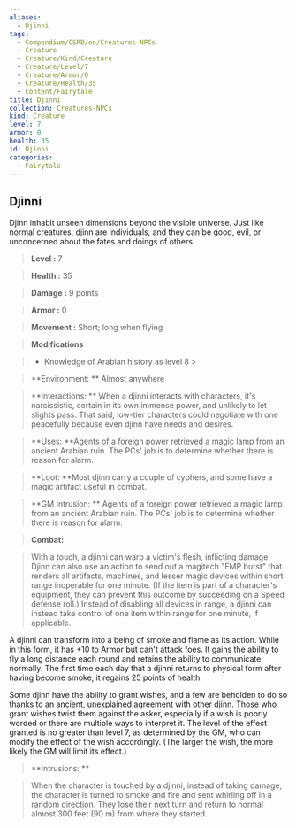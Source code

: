 ```yaml
---
aliases:
  - Djinni
tags:
  - Compendium/CSRD/en/Creatures-NPCs
  - Creature
  - Creature/Kind/Creature
  - Creature/Level/7
  - Creature/Armor/0
  - Creature/Health/35
  - Content/Fairytale
title: Djinni
collection: Creatures-NPCs
kind: Creature
level: 7
armor: 0
health: 35
id: Djinni
categories:
  - Fairytale
---
```

## Djinni    
Djinn inhabit unseen dimensions beyond the visible universe. Just like normal creatures, djinn are individuals, and they can be good, evil, or unconcerned about the fates and doings of others.    
  
    
> **Level :** 7    
> **Health :** 35    
> **Damage :** 9 points    
> **Armor :** 0    
> **Movement :** Short; long when flying    
> **Modifications**    
>- Knowledge of Arabian history as level 8 >  
>    
> **Environment: ** Almost anywhere    
> **Interactions: ** When a djinni interacts with characters, it's narcissistic, certain in its own immense power, and unlikely to let slights pass. That said, low-tier characters could negotiate with one peacefully because even djinn have needs and desires.    
> **Uses: **Agents of a foreign power retrieved a magic lamp from an ancient Arabian ruin. The PCs' job is to determine whether there is reason for alarm.    
> **Loot: **Most djinn carry a couple of cyphers, and some have a magic artifact useful in combat.    
> **GM Intrusion: ** Agents of a foreign power retrieved a magic lamp from an ancient Arabian ruin. The PCs' job is to determine whether there is reason for alarm.    
  
> **Combat:**   
> With a touch, a djinni can warp a victim's flesh, inflicting damage. Djinn can also use an action to send out a magitech "EMP burst" that renders all artifacts, machines, and lesser magic devices within short range inoperable for one minute. (If the item is part of a character's equipment, they can prevent this outcome by succeeding on a Speed defense roll.) Instead of disabling all devices in range, a djinni can instead take control of one item within range for one minute, if applicable.  
A djinni can transform into a being of smoke and flame as its action. While in this form, it has +10 to Armor but can't attack foes. It gains the ability to fly a long distance each round and retains the ability to communicate normally. The first time each day that a djinni returns to physical form after having become smoke, it regains 25 points of health.  
Some djinn have the ability to grant wishes, and a few are beholden to do so thanks to an ancient, unexplained agreement with other djinn. Those who grant wishes twist them against the asker, especially if a wish is poorly worded or there are multiple ways to interpret it. The level of the effect granted is no greater than level 7, as determined by the GM, who can modify the effect of the wish accordingly. (The larger the wish, the more likely the GM will limit its effect.)    
    
  
> **Intrusions: **   
> When the character is touched by a djinni, instead of taking damage, the character is turned to smoke and fire and sent whirling off in a random direction. They lose their next turn and return to normal almost 300 feet (90 m) from where they started.    

